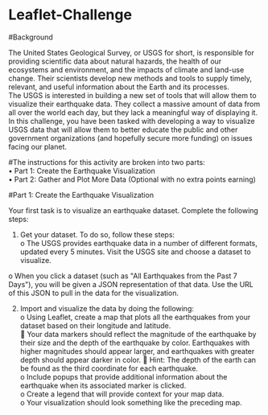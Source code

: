 # Leaflet-Challenge

#Background<br>

The United States Geological Survey, or USGS for short, is responsible for providing scientific data about natural hazards, the health of our ecosystems and environment, and the impacts of climate and land-use change. Their scientists develop new methods and tools to supply timely, relevant, and useful information about the Earth and its processes.<br>
The USGS is interested in building a new set of tools that will allow them to visualize their earthquake data. They collect a massive amount of data from all over the world each day, but they lack a meaningful way of displaying it. In this challenge, you have been tasked with developing a way to visualize USGS data that will allow them to better educate the public and other government organizations (and hopefully secure more funding) on issues facing our planet.<br>

#The instructions for this activity are broken into two parts:<br>
•	Part 1: Create the Earthquake Visualization<br>
•	Part 2: Gather and Plot More Data (Optional with no extra points earning)<br>

#Part 1: Create the Earthquake Visualization<br>
 
Your first task is to visualize an earthquake dataset. Complete the following steps:<br>
1.	Get your dataset. To do so, follow these steps:<br>
o	The USGS provides earthquake data in a number of different formats, updated every 5 minutes. Visit the USGS site and choose a dataset to visualize.<br>
 
o	When you click a dataset (such as "All Earthquakes from the Past 7 Days"), you will be given a JSON representation of that data. Use the URL of this JSON to pull in the data for the visualization.<br>
 
2.	Import and visualize the data by doing the following:<br>
o	Using Leaflet, create a map that plots all the earthquakes from your dataset based on their longitude and latitude.<br>
	Your data markers should reflect the magnitude of the earthquake by their size and the depth of the earthquake by color. Earthquakes with higher magnitudes should appear larger, and earthquakes with greater depth should appear darker in color.
	Hint: The depth of the earth can be found as the third coordinate for each earthquake.<br>
o	Include popups that provide additional information about the earthquake when its associated marker is clicked.<br>
o	Create a legend that will provide context for your map data.<br>
o	Your visualization should look something like the preceding map.<br>
